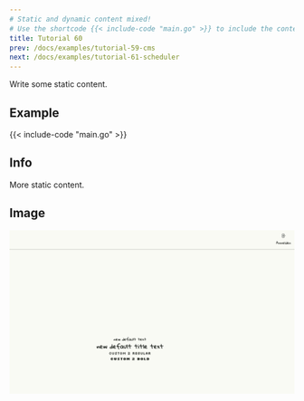 ```yaml
---
# Static and dynamic content mixed!
# Use the shortcode {{< include-code "main.go" >}} to include the content of the file as a go-code block.
title: Tutorial 60
prev: /docs/examples/tutorial-59-cms
next: /docs/examples/tutorial-61-scheduler
---
```


Write some static content.

## Example
{{< include-code "main.go" >}}

## Info
More static content.

## Image
![](screenshot-01.png)
